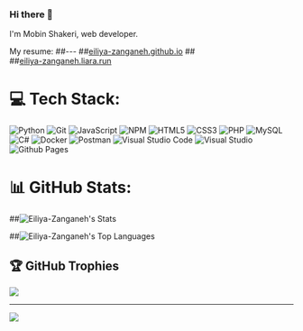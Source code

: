 ### Hi there 👋
I'm Mobin Shakeri, web developer.

My resume:
##---
##[eiliya-zanganeh.github.io]()
##<br>
##[eiliya-zanganeh.liara.run](https://eiliya-zanganeh.liara.run)



# 💻 Tech Stack:
![Python](https://img.shields.io/badge/python-3670A0?style=for-the-badge&logo=python&logoColor=ffdd54) 
![Git](https://img.shields.io/badge/git-%23F05033.svg?style=flat&logo=git&logoColor=white)
![JavaScript](https://img.shields.io/badge/javascript-%23323330.svg?style=for-the-badge&logo=javascript&logoColor=%23F7DF1E) 
![NPM](https://img.shields.io/badge/NPM-%23CB3837.svg?style=flat&logo=npm&logoColor=white) 
![HTML5](https://img.shields.io/badge/html5-%23E34F26.svg?style=for-the-badge&logo=html5&logoColor=white) 
![CSS3](https://img.shields.io/badge/css3-%231572B6.svg?style=for-the-badge&logo=css3&logoColor=white) 
![PHP](https://img.shields.io/badge/php-%23777BB4.svg?style=for-the-badge&logo=php&logoColor=white) 
![MySQL](https://img.shields.io/badge/mysql-%2300000f.svg?style=for-the-badge&logo=mysql&logoColor=white) 
![C#](https://img.shields.io/badge/c%23-%23239120.svg?style=for-the-badge&logo=csharp&logoColor=white) 
![Docker](https://img.shields.io/badge/docker-%230db7ed.svg?style=for-the-badge&logo=docker&logoColor=white) 
![Postman](https://img.shields.io/badge/Postman-FF6C37?style=for-the-badge&logo=postman&logoColor=white)
![Visual Studio Code](https://img.shields.io/badge/Visual%20Studio%20Code-0078d7.svg?style=for-the-badge&logo=visual-studio-code&logoColor=white)
![Visual Studio](https://img.shields.io/badge/Visual%20Studio-5C2D91.svg?style=for-the-badge&logo=visual-studio&logoColor=white)
![Github Pages](https://img.shields.io/badge/github%20pages-121013?style=for-the-badge&logo=github&logoColor=white)

# 📊 GitHub Stats:
##![Eiliya-Zanganeh's Stats](https://github-readme-stats.vercel.app/api?username=Eiliya-Zanganeh&theme=vue-dark&show_icons=true&hide_border=false&count_private=true)

##![Eiliya-Zanganeh's Top Languages](https://github-readme-stats.vercel.app/api/top-langs/?username=Eiliya-Zanganeh&theme=vue-dark&show_icons=true&hide_border=false&layout=compact)

## 🏆 GitHub Trophies
![](https://github-profile-trophy.vercel.app/?username=mobinsha&theme=matrix&no-frame=false&no-bg=true&margin-w=4)

---

![](https://visitcount.itsvg.in/api?id=Eiliya-Zanganeh&label=Profile%20Views&color=9&icon=5&pretty=false)
